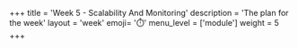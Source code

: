 +++
title = 'Week 5 - Scalability And Monitoring'
description = 'The plan for the week'
layout = 'week'
emoji= '⏱️'
menu_level = ['module']
weight = 5
+++

